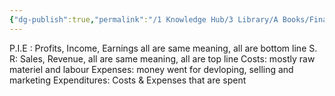 ```yaml
---
{"dg-publish":true,"permalink":"/1 Knowledge Hub/3 Library/A Books/Financial Statements Step by Step Understanding/Chapter-1/","noteIcon":""}
---
```


P.I.E : Profits, Income, Earnings all are same meaning, all are bottom line
S. R: Sales, Revenue, all are same meaning, all are top line
Costs: mostly raw materiel and labour
Expenses: money went for devloping, selling and marketing 
Expenditures: Costs & Expenses that are spent
